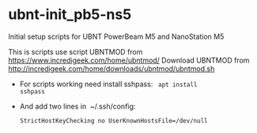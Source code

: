 # ubnt-init_pb5-ns5

Initial setup scripts for UBNT PowerBeam M5 and NanoStation M5

This is scripts use script UBNTMOD from https://www.incredigeek.com/home/ubntmod/
Download UBNTMOD from http://incredigeek.com/home/downloads/ubntmod/ubntmod.sh

* For scripts working need install sshpass:
<code> apt install sshpass </code>

* And add two lines in  ~/.ssh/config: <code>  
StrictHostKeyChecking no
UserKnownHostsFile=/dev/null
</code>
